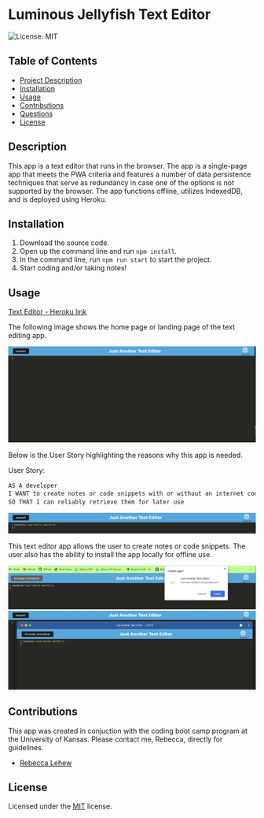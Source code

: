 # Luminous Jellyfish Text Editor
![License: MIT](https://img.shields.io/badge/License-MIT-yellow.svg)

## Table of Contents
- [Project Description](#description)
- [Installation](#installation)
- [Usage](#usage)
- [Contributions](#contributions)
- [Questions](#questions)
- [License](#license)

## Description
This app is a text editor that runs in the browser. The app is a single-page app that meets the PWA criteria and features a number of data persistence techniques that serve as redundancy in case one of the options is not supported by the browser. The app functions offline, utilizes IndexedDB, and is deployed using Heroku.

## Installation
1. Download the source code.
2. Open up the command line and run `npm install`.
3. In the command line, run `npm run start` to start the project.
4. Start coding and/or taking notes!

## Usage
[Text Editor - Heroku link](https://luminous-jellyfish.herokuapp.com/)

The following image shows the home page or landing page of the text editing app.

![Home page of app](./client/src/images/Home.png)

Below is the User Story highlighting the reasons why this app is needed. 

User Story:
```md
AS A developer
I WANT to create notes or code snippets with or without an internet connection
SO THAT I can reliably retrieve them for later use
``` 
![code snippet](./client/src/images/text-entered.png)

This text editor app allows the user to create notes or code snippets. The user also has the ability to install the app locally for offline use.

![click alert install](./client/src/images/click-install.png)
![installed app](./client/src/images/Installed.png)

## Contributions
This app was created in conjuction with the coding boot camp program at the University of Kansas. Please contact me, Rebecca, directly for guidelines.
- [Rebecca Lehew](https://github.com/rebeccalehew)

## License
Licensed under the [MIT](https://opensource.org/licenses/MIT) license.
